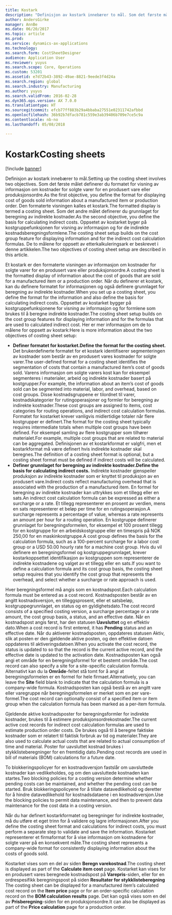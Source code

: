 ```yaml
---
title: Kostark
description: "Definisjon av kostark innebærer to mål. Som det første målet definerer du formatet for visning av informasjon om kostnader for solgte varer for en produsert vare eller produksjonsordre. Den formaterte visningen kalles et kostark. Som det andre målet definerer du grunnlaget for beregning av indirekte kostnader. Oppsetet av kostarket byger på kostgruppefunksjonen for visning av informasjon og for de indirekte kostnadsberegningsformlene. De to målene for oppsett av etterkalkuleringsark er beskrevet i denne artikkelen."
author: AndersGirke
manager: AnnBe
ms.date: 06/20/2017
ms.topic: article
ms.prod: 
ms.service: dynamics-ax-applications
ms.technology: 
ms.search.form: CostSheetDesigner
audience: Application User
ms.reviewer: yuyus
ms.search.scope: Core, Operations
ms.custom: 53201
ms.assetid: e7d72b43-3892-49ae-8821-9eede3f4d24a
ms.search.region: global
ms.search.industry: Manufacturing
ms.author: yuyus
ms.search.validFrom: 2016-02-28
ms.dyn365.ops.version: AX 7.0.0
ms.translationtype: HT
ms.sourcegitcommit: efcb77ff883b29a4bbaba27551e02311742afbbd
ms.openlocfilehash: 36b92b7dfacb781c559e3ab39406b709e7ce5c9a
ms.contentlocale: nb-no
ms.lasthandoff: 05/08/2018

---
```


# <a name="costing-sheets"></a><span data-ttu-id="38961-108">Kostark</span><span class="sxs-lookup"><span data-stu-id="38961-108">Costing sheets</span></span>

[!include [banner](../includes/banner.md)]

<span data-ttu-id="38961-109">Definisjon av kostark innebærer to mål.</span><span class="sxs-lookup"><span data-stu-id="38961-109">Setting up the costing sheet involves two objectives.</span></span> <span data-ttu-id="38961-110">Som det første målet definerer du formatet for visning av informasjon om kostnader for solgte varer for en produsert vare eller produksjonsordre.</span><span class="sxs-lookup"><span data-stu-id="38961-110">As the first objective, you define the format for displaying cost of goods sold information about a manufactured item or production order.</span></span> <span data-ttu-id="38961-111">Den formaterte visningen kalles et kostark.</span><span class="sxs-lookup"><span data-stu-id="38961-111">The formatted display is termed a costing sheet.</span></span> <span data-ttu-id="38961-112">Som det andre målet definerer du grunnlaget for beregning av indirekte kostnader.</span><span class="sxs-lookup"><span data-stu-id="38961-112">As the second objective, you define the basis for calculating indirect costs.</span></span> <span data-ttu-id="38961-113">Oppsetet av kostarket byger på kostgruppefunksjonen for visning av informasjon og for de indirekte kostnadsberegningsformlene.</span><span class="sxs-lookup"><span data-stu-id="38961-113">The costing sheet setup builds on the cost group feature for displaying information and for the indirect cost calculation formulas.</span></span> <span data-ttu-id="38961-114">De to målene for oppsett av etterkalkuleringsark er beskrevet i denne artikkelen.</span><span class="sxs-lookup"><span data-stu-id="38961-114">The two objectives of costing sheet setup are described in this article.</span></span> 

<span data-ttu-id="38961-115">Et kostark er den formaterte visningen av informasjon om kostnader for solgte varer for en produsert vare eller produksjonsordre.</span><span class="sxs-lookup"><span data-stu-id="38961-115">A costing sheet is the formatted display of information about the cost of goods that are sold for a manufactured item or a production order.</span></span> <span data-ttu-id="38961-116">Når du definerer et kostark, kan du definere formatet for informasjonen og også definere grunnlaget for beregning av indirekte kostnader.</span><span class="sxs-lookup"><span data-stu-id="38961-116">When you set up a costing sheet, you define the format for the information and also define the basis for calculating indirect costs.</span></span> <span data-ttu-id="38961-117">Oppsettet av kostarket bygger på kostgruppefunksjonene for visning av informasjon og for formlene som brukes til å beregne indirekte kostnader.</span><span class="sxs-lookup"><span data-stu-id="38961-117">The costing sheet setup builds on the cost group features for displaying information and for the formulas that are used to calculated indirect cost.</span></span> <span data-ttu-id="38961-118">Her er mer informasjon om de to målene for oppsett av kostark:</span><span class="sxs-lookup"><span data-stu-id="38961-118">Here is more information about the two objectives of costing sheet setup:</span></span>
-   <span data-ttu-id="38961-119">**Definer formatet for kostarket.**</span><span class="sxs-lookup"><span data-stu-id="38961-119">**Define the format for the costing sheet.**</span></span> <span data-ttu-id="38961-120">Det brukerdefinerte formatet for et kostark identifiserer segmenteringen av kostnader som består av en produsert vares kostnader for solgte varer.</span><span class="sxs-lookup"><span data-stu-id="38961-120">The user-defined format for a costing sheet identifies the segmentation of costs that contain a manufactured item’s cost of goods sold.</span></span> <span data-ttu-id="38961-121">Varens informasjon om solgte varers kost kan for eksempel segmenteres i materialer, arbeid og indirekte kostnader basert på kostgrupper.</span><span class="sxs-lookup"><span data-stu-id="38961-121">For example, the information about an item’s cost of goods sold can be segmented into material, labor, and overhead, based on cost groups.</span></span> <span data-ttu-id="38961-122">Disse kostnadsgruppene er tilordnet til varer, kostnadskategorier for rutingoperasjoner og formler for beregning av indirekte kostnader.</span><span class="sxs-lookup"><span data-stu-id="38961-122">These cost groups are assigned to items, cost categories for routing operations, and indirect cost calculation formulas.</span></span> <span data-ttu-id="38961-123">Formatet for kostarket krever vanligvis midlertidige totaler når flere kostgrupper er definert.</span><span class="sxs-lookup"><span data-stu-id="38961-123">The format for the costing sheet typically requires intermediate totals when multiple cost groups have been defined.</span></span> <span data-ttu-id="38961-124">For eksempel samling av flere kostgrupper som tilhører materialet.</span><span class="sxs-lookup"><span data-stu-id="38961-124">For example, multiple cost groups that are related to material can be aggregated.</span></span> <span data-ttu-id="38961-125">Definisjonen av et kostarkformat er valgfri, men et kostarkformat må være definert hvis indirekte kostnader skal beregnes.</span><span class="sxs-lookup"><span data-stu-id="38961-125">The definition of a costing sheet format is optional, but a costing sheet format must be defined if indirect costs will be calculated.</span></span>
-   <span data-ttu-id="38961-126">**Definer grunnlaget for beregning av indirekte kostnader.**</span><span class="sxs-lookup"><span data-stu-id="38961-126">**Define the basis for calculating indirect costs.**</span></span> <span data-ttu-id="38961-127">Indirekte kostnader gjenspeiler produksjon av indirekte kostnader som er knyttet til produksjon av en produsert vare.</span><span class="sxs-lookup"><span data-stu-id="38961-127">Indirect costs reflect manufacturing overhead that is associated with the production of a manufactured item.</span></span> <span data-ttu-id="38961-128">En formel for beregning av indirekte kostnader kan uttrykkes som et tillegg eller en sats.</span><span class="sxs-lookup"><span data-stu-id="38961-128">An indirect cost calculation formula can be expressed as either a surcharge or a rate.</span></span> <span data-ttu-id="38961-129">Et tillegg representerer en prosent av verdien, mens en sats representerer et beløp per time for en rutingsoperasjon.</span><span class="sxs-lookup"><span data-stu-id="38961-129">A surcharge represents a percentage of value, whereas a rate represents an amount per hour for a routing operation.</span></span> <span data-ttu-id="38961-130">En kostgruppe definerer grunnlaget for beregningsformelen, for eksempel et 100 prosent tillegg for en kostgruppe for en arbeidskostgruppe eller en timespris på NOK 250,00 for en maskinkostgruppe.</span><span class="sxs-lookup"><span data-stu-id="38961-130">A cost group defines the basis for the calculation formula, such as a 100-percent surcharge for a labor cost group or a USD 50.00 hourly rate for a machine cost group.</span></span> <span data-ttu-id="38961-131">Hvis du vil definere en beregningsformel og kostgruppegrunnlaget, krever kostarkoppsettet identifikasjon av kostgruppen som representerer de indirekte kostnadene og valget av et tillegg eller en sats.</span><span class="sxs-lookup"><span data-stu-id="38961-131">If you want to define a calculation formula and its cost group basis, the costing sheet setup requires that you identify the cost group that represents the overhead, and select whether a surcharge or rate approach is used.</span></span>

<span data-ttu-id="38961-132">Hver beregningsformel må angis som en kostnadspost.</span><span class="sxs-lookup"><span data-stu-id="38961-132">Each calculation formula must be entered as a cost record.</span></span> <span data-ttu-id="38961-133">Kostnadsposten består av en angitt kostnadsversjon, en tilleggsprosent, eller et satsbeløp, kostgruppegrunnlaget, en status og en gyldighetsdato.</span><span class="sxs-lookup"><span data-stu-id="38961-133">The cost record consists of a specified costing version, a surcharge percentage or a rate amount, the cost group basis, a status, and an effective date.</span></span> <span data-ttu-id="38961-134">Når en kostnadspost angis først, har den statusen **Uavsluttet** og en effektiv dato.</span><span class="sxs-lookup"><span data-stu-id="38961-134">When a cost record is first entered, it has **Pending** status and an effective date.</span></span> <span data-ttu-id="38961-135">Når du aktiverer kostnadsposten, oppdateres statusen Aktiv, slik at posten er den gjeldende aktive posten, og den effektive datoen oppdateres til aktiveringsdatoen.</span><span class="sxs-lookup"><span data-stu-id="38961-135">When you activate the cost record, the status is updated to so that the record is the current active record, and the effective date is updated to the activation date.</span></span> <span data-ttu-id="38961-136">Kostnadsposten kan også angi et område for en beregningsformel for et bestemt område.</span><span class="sxs-lookup"><span data-stu-id="38961-136">The cost record can also specify a site for a site-specific calculation formula.</span></span> <span data-ttu-id="38961-137">Alternativt kan du la **Område**-feltet stå tomt for å angi at beregningsformelen er en formel for hele firmaet.</span><span class="sxs-lookup"><span data-stu-id="38961-137">Alternatively, you can leave the **Site** field blank to indicate that the calculation formula is a company-wide formula.</span></span> <span data-ttu-id="38961-138">Kostnadsposten kan også bestå av en angitt vare eller varegruppe når beregningsformelen er merket som en per vare-formel.</span><span class="sxs-lookup"><span data-stu-id="38961-138">The cost record can optionally consist of a specified item or item group when the calculation formula has been marked as a per-item formula.</span></span> 

<span data-ttu-id="38961-139">Gjeldende aktive kostnadsposter for beregningsformler for indirekte kostnader, brukes til å estimere produksjonsordrekostnader.</span><span class="sxs-lookup"><span data-stu-id="38961-139">The current active cost records for indirect cost calculation formulas are used to estimate production order costs.</span></span> <span data-ttu-id="38961-140">De brukes også til å beregne faktiske kostnader som er relatert til faktisk forbruk av tid og materialer.</span><span class="sxs-lookup"><span data-stu-id="38961-140">They are also used to calculate actual costs that are related to actual consumption of time and material.</span></span> <span data-ttu-id="38961-141">Poster for uavsluttet kostnad brukes i stykklisteberegninger for en fremtidig dato.</span><span class="sxs-lookup"><span data-stu-id="38961-141">Pending cost records are used in bill of materials (BOM) calculations for a future date.</span></span> 

<span data-ttu-id="38961-142">To blokkeringspolicyer for en kostnadsversjon fastslår om uavsluttede kostnader kan vedlikeholdes, og om den uavsluttede kostnaden kan startes.</span><span class="sxs-lookup"><span data-stu-id="38961-142">Two blocking policies for a costing version determine whether pending costs can be maintained, and whether the pending cost can be started.</span></span> <span data-ttu-id="38961-143">Bruk blokkeringspolicyene for å tillate datavedlikehold og deretter for å hindre datavedlikehold for kostnadsdataene i en kostnadsversjon.</span><span class="sxs-lookup"><span data-stu-id="38961-143">Use the blocking policies to permit data maintenance, and then to prevent data maintenance for the cost data in a costing version.</span></span> 

<span data-ttu-id="38961-144">Når du har definert kostarkformatet og beregninger for indirekte kostnader, må du utføre et eget trinn for å validere og lagre informasjonen.</span><span class="sxs-lookup"><span data-stu-id="38961-144">After you define the costing sheet format and calculations for indirect costs, you must perform a separate step to validate and save the information.</span></span> <span data-ttu-id="38961-145">Kostarket representerer et firmaformat for å vise informasjon om kostnadene for solgte varer på en konsekvent måte.</span><span class="sxs-lookup"><span data-stu-id="38961-145">The costing sheet represents a company-wide format for consistently displaying information about the costs of goods sold.</span></span> 

<span data-ttu-id="38961-146">Kostarket vises som en del av siden **Beregn varekostnad**.</span><span class="sxs-lookup"><span data-stu-id="38961-146">The costing sheet is displayed as part of the **Calculate item cost** page.</span></span> <span data-ttu-id="38961-147">Kostarket kan vises for en produsert vares beregnede kostnadspost på **Varepris**-siden, eller for en ordrespesifikk beregningspost på siden **Resultater for stykklisteberegning** </span><span class="sxs-lookup"><span data-stu-id="38961-147">The costing sheet can be displayed for a manufactured item’s calculated cost record on the **Item price** page or for an order-specific calculation record on the **BOM calculation results** page.</span></span> <span data-ttu-id="38961-148">Det kan også vises som en del av **Prisberegning**-siden for en produksjonsordre.</span><span class="sxs-lookup"><span data-stu-id="38961-148">It can also be displayed as part of the **Price calculation** page for a production order.</span></span>







